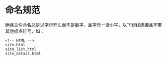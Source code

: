 # 命名规范

确保文件命名总是以字母开头而不是数字，且字母一律小写，以下划线连接且不带其他标点符号，如：

```shell
<!-- HTML -->
site.html
site_list.html
site_detail.html
```
